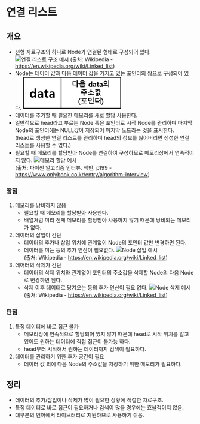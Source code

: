 # 연결 리스트

## 개요
- 선형 자료구조의 하나로 Node가 연결된 형태로 구성되어 있다.
![연결 리스트 구조 예시](https://upload.wikimedia.org/wikipedia/commons/thumb/6/6d/Singly-linked-list.svg/1920px-Singly-linked-list.svg.png)
(출처: Wikipedia - <https://en.wikipedia.org/wiki/Linked_list>)
- Node는 데이터 값과 다음 데이터 값을 가지고 있는 포인터의 쌍으로 구성되어 있다.
![Node 구성 예시](../assets/Linked-list-Node.png)
- 데이터를 추가할 때 필요한 메모리를 새로 할당 사용한다.
- 일반적으로 head라고 부르는 Node 혹은 포인터로 시작 Node를 관리하며 마지막 Node의 포인터에는 NULL값이 저장되어 마지막 노드라는 것을 표시한다.  
(head로 생성한 연결 리스트를 관리하며 head의 정보를 잃어버리면 생성한 연결 리스트를 사용할 수 없다.)
- 필요할 때 메모리를 할당받아 Node를 연결하여 구성하므로 메모리상에서 연속적이지 않다.
![메모리 할당 예시](https://w.namu.la/s/ef210f7b01f17258cc7060ba5b02e5b4b337bfb282cea34ac6a68c00ca740eea089b57d84f3f618e103bf8e54b2c698e1290d7bb489498073458f06da004e664984fc50b3eb6c93e683fc7652c12b4b19d6bf6da16590b610e777023c87b44f3dd60bc47905350a35f639c704dbd5aca)  
(출처: 파이썬 알고리즘 인터뷰. 책만. p199 - <https://www.onlybook.co.kr/entry/algorithm-interview>)

### 장점
1. 메모리를 낭비하지 않음
    - 필요할 때 메모리를 할당받아 사용한다.
    - 배열처럼 미리 전체 메모리를 할당받아 사용하지 않기 때문에 낭비되는 메모리가 없다.
2. 데이터의 삽입이 간단
    - 데이터의 추가나 삽입 위치에 관계없이 Node의 포인터 값만 변경하면 된다.
    - 데이터를 미는 등의 추가 연산이 필요없다.
    ![Node 삽입 예시](https://upload.wikimedia.org/wikipedia/commons/thumb/4/4b/CPT-LinkedLists-addingnode.svg/474px-CPT-LinkedLists-addingnode.svg.png)  
    (출처: Wikipedia - https://en.wikipedia.org/wiki/Linked_list)
3. 데어터의 삭제가 간단
    - 데이터의 삭제 위치와 관계없이 포인터의 주소값을 삭제할 Node의 다음 Node로 변경하면 된다.
    - 삭제 이후 데이터르 당겨오는 등의 추가 연산이 필요 없다.
    ![Node 삭제 예시](https://upload.wikimedia.org/wikipedia/commons/thumb/d/d4/CPT-LinkedLists-deletingnode.svg/380px-CPT-LinkedLists-deletingnode.svg.png)  
    (출처: Wikipedia - https://en.wikipedia.org/wiki/Linked_list)

### 단점
1. 특정 데이터에 바로 접근 불가
    - 메모리상에 연속적으로 할당되어 있지 않기 때문에 head로 시작 위치를 알고 있어도 원하는 데이터에 직접 접근이 불가능 하다.
    - head부터 시작해서 원하는 데이터까지 검색이 필요하다.
2. 데이터를 관리하기 위한 추가 공간이 필요
    - 데이터 값 외에 다음 Node의 주소값을 저장하기 위한 메모리가 필요하다.

## 정리
- 데이터의 추가/삽입이나 삭제가 많이 필요한 상황에 적절한 자료구조.
- 특정 데이터로 바로 접근이 필요하거나 검색이 많을 경우에는 효율적이지 않음.
- 대부분의 언어에서 라이브러리로 지원하므로 사용하기 쉬움.
